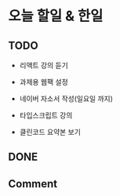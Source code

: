 # 오늘 할일 & 한일

## TODO

- 리액트 강의 듣기

- 과제용 웹팩 설정

- 네이버 자소서 작성(일요일 까지)

- 타입스크립트 강의

- 클린코드 요약본 보기

## DONE

## Comment
